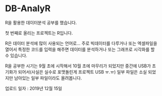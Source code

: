# DB-AnalyR
R을 활용한 데이터분석 공부를 했습니다.


첫 번째로 올리는 프로젝트는 R입니다.

R은 데이터 분석에 많이 사용되는 언어로...
주로 빅데이터를 다루거나 또는 엑셀파일을 열어서 
특정한 코드를 입력을 해주면 데이터를 분석하거나 또는 그래프로 시각화를 할 수 있습니다.

R을 공부한 시기는 9월 초에 시작해서 10월 초에 마무리가 되었지만
중간에 USB가 초기화가 되어서(사실은 실수로 포맷돌린게 프로젝트 USB ㅠ.ㅠ) 일부 파일은 소실 되었지만
남아있는 일부 파일이라도 올려봅니다.

업로드 일자 : 2019년 12월 15일

